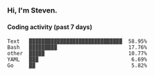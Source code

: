 ### Hi, I'm Steven.

#### Coding activity (past 7 days)
```
Text   ▓▓▓▓▓▓▓▓▓▓▓▓▓▓▓▓▓▓▓▓▓▓▓▓▓▓▓▓▓▓  58.95%
Bash   ▓▓▓▓▓▓▓▓▓                       17.76%
other  ▓▓▓▓▓                           10.77%
YAML   ▓▓▓                              6.69%
Go     ▓▓                               5.82%
```
